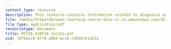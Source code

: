 ```yaml
---
content_type: resource
description: This resource contains information related to diagnosis and mode estimation.
file: /media/https%3A/open-learning-course-data-rc.s3.amazonaws.com/16-410-principles-of-autonomy-and-decision-making-fall-2010/78792ec88ff8a86dbc1bc995b7e14153_MIT16_410F10_lec12a.pdf
file_type: application/pdf
resourcetype: Document
title: MIT16_410F10_lec12a.pdf
uid: 78792ec8-8ff8-a86d-bc1b-c995b7e14153
---
```

